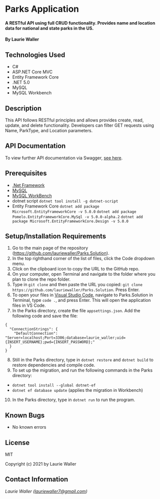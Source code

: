# Parks Application

#### A RESTful API using full CRUD functionality. Provides name and location data for national and state parks in the US. 

#### By **Laurie Waller**

## Technologies Used

* C#
* ASP.NET Core MVC
* Entity Framework Core
* .NET 5.0
* MySQL 
* MySQL Workbench

## Description
This API follows RESTful principles and allows provides create, read, update, and delete functionality. Developers can filter GET requests using Name, ParkType, and Location parameters.

## API Documentation
To view further API documentation via Swagger, [see here](https://app.swaggerhub.com/apis/lauriewaller/PastaAllMethods/0.1).

## Prerequisites

* [.Net Framework](https://dotnet.microsoft.com/download/dotnet/thank-you/sdk-2.2.106-macos-x64-installer)
* [MySQL](https://dev.mysql.com/downloads/file/?id=484914)
* [MySQL WorkBench](https://dev.mysql.com/downloads/file/?id=484391)
* dotnet script 
  `dotnet tool install -g dotnet-script`
* Entity Framework Core
  `dotnet add package Microsoft.EntityFrameworkCore -v 5.0.0`
  `dotnet add package Pomelo.EntityFrameworkCore.MySql -v 5.0.0-alpha.2`
  `dotnet add package Microsoft.EntityFrameworkCore.Design -v 5.0.0`

## Setup/Installation Requirements

  1. Go to the main page of the repository (https://github.com/lauriewaller/Parks.Solution).
  2. In the top righthand corner of the list of files, click the Code dropdown menu.
  3. Click on the clipboard icon to copy the URL to the GitHub repo.
  4. On your computer, open Terminal and navigate to the folder where you plan to clone the repo folder.
  5. Type in `git clone` and then paste the URL you copied: `git clone https://github.com/lauriewaller/Parks.Solution`. Press Enter.
  6. To open your files in [Visual Studio Code](https://code.visualstudio.com/),
  navigate to Parks.Solution in Terminal, type `code .`, and press Enter. This will open the application files in VS Code.
  7. In the Parks directory, create the file `appsettings.json`. Add the following code and save the file:

    {
      "ConnectionStrings": {
        "DefaultConnection": "Server=localhost;Port=3306;database=laurie_waller;uid={INSERT_USERNAME};pwd={INSERT_PASSWORD};"
      }
    }
  
  8. Still in the Parks directory, type in `dotnet restore` and `dotnet build` to restore dependencies and compile code.
  9. To set up the migration, and run the following commands in the Parks directory:
  
  * `dotnet tool install --global dotnet-ef`
  * `dotnet ef database update` (applies the migration in Workbench)
 
  10. In the Parks directory, type in `dotnet run` to run the program. 


## Known Bugs

* No known errors

## License

MIT

Copyright (c) 2021 by Laurie Waller

## Contact Information

_Laurie Waller (lauriewaller7@gmail.com)_

